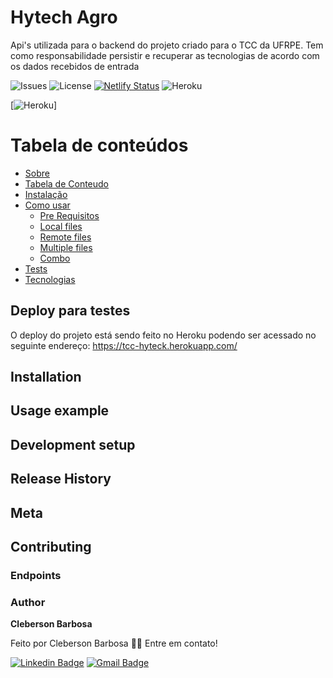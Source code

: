 

# Hytech Agro

Api's utilizada para o backend do projeto criado para o TCC da UFRPE. Tem como responsabilidade persistir e recuperar as tecnologias de acordo com os dados recebidos de entrada


![Issues](https://img.shields.io/github/issues/clebrsonn/api?style=for-the-badge)  ![License](https://img.shields.io/github/license/clebrsonn/api?style=for-the-badge) [![Netlify Status](https://api.netlify.com/api/v1/badges/3f6a71d6-cf50-4d91-ae41-25ce46a2ba9c/deploy-status)](https://app.netlify.com/sites/tecs-tcc/deploys) ![Heroku](https://img.shields.io/website?down_color=red&down_message=failure&label=deploy&style=for-the-badge&up_message=success&url=https%3A%2F%2Ftcc-hyteck.herokuapp.com%2Fswagger-ui.html)

[![Heroku](http://heroku-badge.herokuapp.com/?app=tcc-hyteck)]



Tabela de conteúdos
=================
<!--ts-->
   * [Sobre](#Sobre)
   * [Tabela de Conteudo](#tabela-de-conteudo)
   * [Instalação](#instalacao)
   * [Como usar](#como-usar)
      * [Pre Requisitos](#pre-requisitos)
      * [Local files](#local-files)
      * [Remote files](#remote-files)
      * [Multiple files](#multiple-files)
      * [Combo](#combo)
   * [Tests](#testes)
   * [Tecnologias](#tecnologias)
<!--te-->


## Deploy para testes

O deploy do projeto está sendo feito no Heroku podendo ser acessado no seguinte endereço:
https://tcc-hyteck.herokuapp.com/


## Installation

## Usage example

## Development setup


## Release History

## Meta

## Contributing


### Endpoints


### Author

 <b>Cleberson Barbosa</b>


Feito por Cleberson Barbosa 👋🏽 Entre em contato!

[![Linkedin Badge](https://img.shields.io/badge/-Clebersonb-blue?style=flat-square&logo=Linkedin&logoColor=white&link=https://www.linkedin.com/in/clebersonb/)](https://www.linkedin.com/in/clebersonb/) 
[![Gmail Badge](https://img.shields.io/badge/-clebrsonn@gmail.com-c14438?style=flat-square&logo=Gmail&logoColor=white&link=mailto:clebrsonn@gmail.com)](mailto:clebrsonn@gmail.com)
